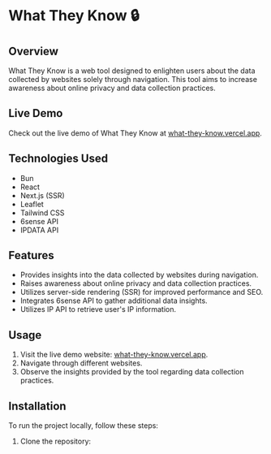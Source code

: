 # What They Know 🔒

## Overview

What They Know is a web tool designed to enlighten users about the data collected by websites solely through navigation. This tool aims to increase awareness about online privacy and data collection practices.

## Live Demo

Check out the live demo of What They Know at [what-they-know.vercel.app](https://what-they-know.vercel.app).

## Technologies Used

- Bun
- React
- Next.js (SSR)
- Leaflet
- Tailwind CSS
- 6sense API
- IPDATA API

## Features

- Provides insights into the data collected by websites during navigation.
- Raises awareness about online privacy and data collection practices.
- Utilizes server-side rendering (SSR) for improved performance and SEO.
- Integrates 6sense API to gather additional data insights.
- Utilizes IP API to retrieve user's IP information.

## Usage

1. Visit the live demo website: [what-they-know.vercel.app](https://what-they-know.vercel.app).
2. Navigate through different websites.
3. Observe the insights provided by the tool regarding data collection practices.

## Installation

To run the project locally, follow these steps:

1. Clone the repository:

